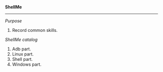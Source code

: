**ShellMe**

----------

*Purpose*

1. Record common skills.

*ShellMe catalog*

1. Adb part.
2. Linux part.
3. Shell part.
4. Windows part.



